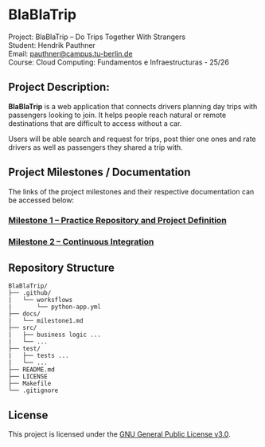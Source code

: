 # BlaBlaTrip

Project: BlaBlaTrip – Do Trips Together With Strangers  
Student: Hendrik Pauthner  
Email: pauthner@campus.tu-berlin.de  
Course: Cloud Computing: Fundamentos e Infraestructuras - 25/26

## Project Description:

**BlaBlaTrip** is a web application that connects drivers planning day trips with passengers looking to join.  It helps people reach natural or remote destinations that are difficult to access without a car.  

Users will be able search and request for trips, post thier one ones and rate drivers as well as passengers they shared a trip with.

## Project Milestones / Documentation

The links of the project milestones and their respective documentation can be accessed below:

### [Milestone 1 – Practice Repository and Project Definition](docs/milestone1.md)

### [Milestone 2 – Continuous Integration](docs/milestone2.md)




## Repository Structure
```
BlaBlaTrip/ 
├── .github/  
|   └── worksflows
|       └── python-app.yml
├── docs/  
|   └── milestone1.md 
├── src/  
|   ├── business logic ...
|   └── ...
├── test/  
|   ├── tests ...
|   └── ...
├── README.md  
├── LICENSE  
├── Makefile  
└── .gitignore  
```

## License

This project is licensed under the [GNU General Public License v3.0](LICENSE).